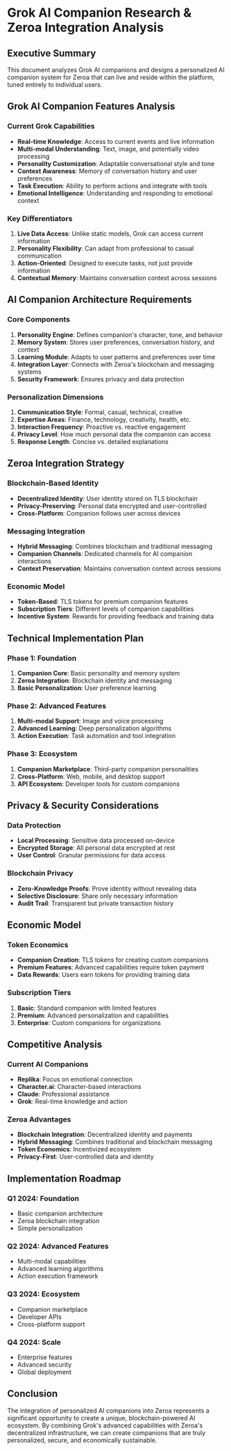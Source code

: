 # Grok AI Companion Research & Zeroa Integration Analysis

## Executive Summary

This document analyzes Grok AI companions and designs a personalized AI companion system for Zeroa that can live and reside within the platform, tuned entirely to individual users.

## Grok AI Companion Features Analysis

### Current Grok Capabilities
- **Real-time Knowledge**: Access to current events and live information
- **Multi-modal Understanding**: Text, image, and potentially video processing
- **Personality Customization**: Adaptable conversational style and tone
- **Context Awareness**: Memory of conversation history and user preferences
- **Task Execution**: Ability to perform actions and integrate with tools
- **Emotional Intelligence**: Understanding and responding to emotional context

### Key Differentiators
1. **Live Data Access**: Unlike static models, Grok can access current information
2. **Personality Flexibility**: Can adapt from professional to casual communication
3. **Action-Oriented**: Designed to execute tasks, not just provide information
4. **Contextual Memory**: Maintains conversation context across sessions

## AI Companion Architecture Requirements

### Core Components
1. **Personality Engine**: Defines companion's character, tone, and behavior
2. **Memory System**: Stores user preferences, conversation history, and context
3. **Learning Module**: Adapts to user patterns and preferences over time
4. **Integration Layer**: Connects with Zeroa's blockchain and messaging systems
5. **Security Framework**: Ensures privacy and data protection

### Personalization Dimensions
1. **Communication Style**: Formal, casual, technical, creative
2. **Expertise Areas**: Finance, technology, creativity, health, etc.
3. **Interaction Frequency**: Proactive vs. reactive engagement
4. **Privacy Level**: How much personal data the companion can access
5. **Response Length**: Concise vs. detailed explanations

## Zeroa Integration Strategy

### Blockchain-Based Identity
- **Decentralized Identity**: User identity stored on TLS blockchain
- **Privacy-Preserving**: Personal data encrypted and user-controlled
- **Cross-Platform**: Companion follows user across devices

### Messaging Integration
- **Hybrid Messaging**: Combines blockchain and traditional messaging
- **Companion Channels**: Dedicated channels for AI companion interactions
- **Context Preservation**: Maintains conversation context across sessions

### Economic Model
- **Token-Based**: TLS tokens for premium companion features
- **Subscription Tiers**: Different levels of companion capabilities
- **Incentive System**: Rewards for providing feedback and training data

## Technical Implementation Plan

### Phase 1: Foundation
1. **Companion Core**: Basic personality and memory system
2. **Zeroa Integration**: Blockchain identity and messaging
3. **Basic Personalization**: User preference learning

### Phase 2: Advanced Features
1. **Multi-modal Support**: Image and voice processing
2. **Advanced Learning**: Deep personalization algorithms
3. **Action Execution**: Task automation and tool integration

### Phase 3: Ecosystem
1. **Companion Marketplace**: Third-party companion personalities
2. **Cross-Platform**: Web, mobile, and desktop support
3. **API Ecosystem**: Developer tools for custom companions

## Privacy & Security Considerations

### Data Protection
- **Local Processing**: Sensitive data processed on-device
- **Encrypted Storage**: All personal data encrypted at rest
- **User Control**: Granular permissions for data access

### Blockchain Privacy
- **Zero-Knowledge Proofs**: Prove identity without revealing data
- **Selective Disclosure**: Share only necessary information
- **Audit Trail**: Transparent but private transaction history

## Economic Model

### Token Economics
- **Companion Creation**: TLS tokens for creating custom companions
- **Premium Features**: Advanced capabilities require token payment
- **Data Rewards**: Users earn tokens for providing training data

### Subscription Tiers
1. **Basic**: Standard companion with limited features
2. **Premium**: Advanced personalization and capabilities
3. **Enterprise**: Custom companions for organizations

## Competitive Analysis

### Current AI Companions
- **Replika**: Focus on emotional connection
- **Character.ai**: Character-based interactions
- **Claude**: Professional assistance
- **Grok**: Real-time knowledge and action

### Zeroa Advantages
- **Blockchain Integration**: Decentralized identity and payments
- **Hybrid Messaging**: Combines traditional and blockchain messaging
- **Token Economics**: Incentivized ecosystem
- **Privacy-First**: User-controlled data and identity

## Implementation Roadmap

### Q1 2024: Foundation
- Basic companion architecture
- Zeroa blockchain integration
- Simple personalization

### Q2 2024: Advanced Features
- Multi-modal capabilities
- Advanced learning algorithms
- Action execution framework

### Q3 2024: Ecosystem
- Companion marketplace
- Developer APIs
- Cross-platform support

### Q4 2024: Scale
- Enterprise features
- Advanced security
- Global deployment

## Conclusion

The integration of personalized AI companions into Zeroa represents a significant opportunity to create a unique, blockchain-powered AI ecosystem. By combining Grok's advanced capabilities with Zeroa's decentralized infrastructure, we can create companions that are truly personalized, secure, and economically sustainable. 
